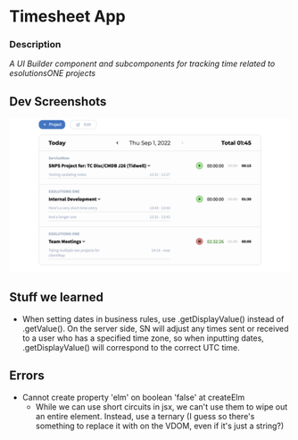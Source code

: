 # Timesheet App

### Description 
*A UI Builder component and subcomponents for tracking time related to esolutionsONE projects*

## Dev Screenshots

<img src="images/Screen Shot 2022-09-01.png" />

## Stuff we learned
- When setting dates in business rules, use .getDisplayValue() instead of .getValue(). On the server side, SN will adjust any times sent or received to a user who has a specified time zone, so when inputting dates, .getDisplayValue() will correspond to the correct UTC time.

## Errors
- Cannot create property 'elm' on boolean 'false' at createElm
    - While we can use short circuits in jsx, we can't use them to wipe out an entire element. Instead, use a ternary (I guess so there's something to replace it with on the VDOM, even if it's just a string?)
